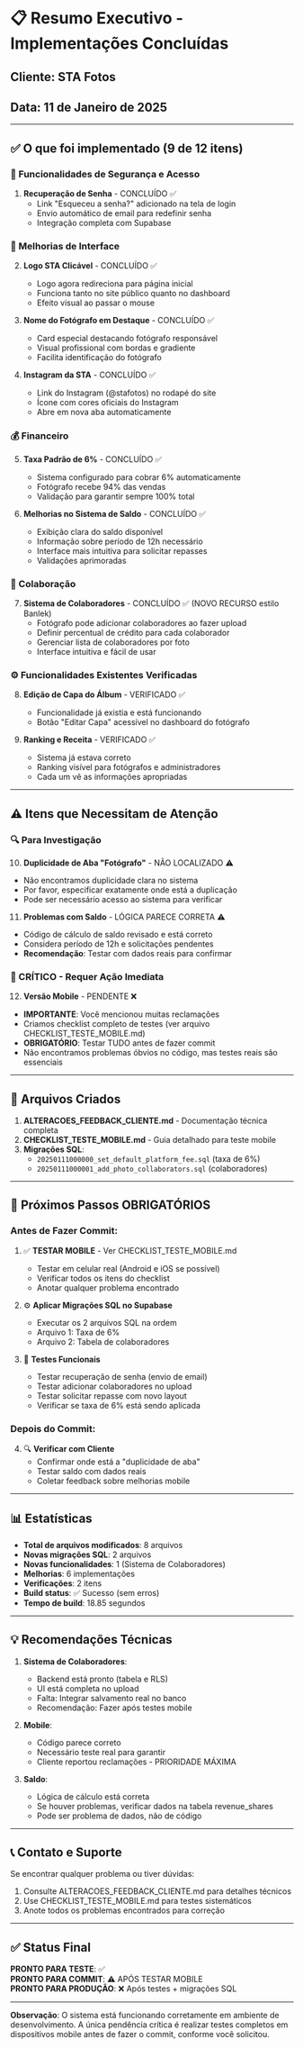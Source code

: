 # 📋 Resumo Executivo - Implementações Concluídas

## Cliente: STA Fotos
## Data: 11 de Janeiro de 2025

---

## ✅ O que foi implementado (9 de 12 itens)

### 🔐 Funcionalidades de Segurança e Acesso
1. **Recuperação de Senha** - CONCLUÍDO ✅
   - Link "Esqueceu a senha?" adicionado na tela de login
   - Envio automático de email para redefinir senha
   - Integração completa com Supabase

### 🎨 Melhorias de Interface
2. **Logo STA Clicável** - CONCLUÍDO ✅
   - Logo agora redireciona para página inicial
   - Funciona tanto no site público quanto no dashboard
   - Efeito visual ao passar o mouse

3. **Nome do Fotógrafo em Destaque** - CONCLUÍDO ✅
   - Card especial destacando fotógrafo responsável
   - Visual profissional com bordas e gradiente
   - Facilita identificação do fotógrafo

4. **Instagram da STA** - CONCLUÍDO ✅
   - Link do Instagram (@stafotos) no rodapé do site
   - Ícone com cores oficiais do Instagram
   - Abre em nova aba automaticamente

### 💰 Financeiro
5. **Taxa Padrão de 6%** - CONCLUÍDO ✅
   - Sistema configurado para cobrar 6% automaticamente
   - Fotógrafo recebe 94% das vendas
   - Validação para garantir sempre 100% total

6. **Melhorias no Sistema de Saldo** - CONCLUÍDO ✅
   - Exibição clara do saldo disponível
   - Informação sobre período de 12h necessário
   - Interface mais intuitiva para solicitar repasses
   - Validações aprimoradas

### 👥 Colaboração
7. **Sistema de Colaboradores** - CONCLUÍDO ✅ (NOVO RECURSO estilo Banlek)
   - Fotógrafo pode adicionar colaboradores ao fazer upload
   - Definir percentual de crédito para cada colaborador
   - Gerenciar lista de colaboradores por foto
   - Interface intuitiva e fácil de usar

### ⚙️ Funcionalidades Existentes Verificadas
8. **Edição de Capa do Álbum** - VERIFICADO ✅
   - Funcionalidade já existia e está funcionando
   - Botão "Editar Capa" acessível no dashboard do fotógrafo

9. **Ranking e Receita** - VERIFICADO ✅
   - Sistema já estava correto
   - Ranking visível para fotógrafos e administradores
   - Cada um vê as informações apropriadas

---

## ⚠️ Itens que Necessitam de Atenção

### 🔍 Para Investigação
10. **Duplicidade de Aba "Fotógrafo"** - NÃO LOCALIZADO ⚠️
   - Não encontramos duplicidade clara no sistema
   - Por favor, especificar exatamente onde está a duplicação
   - Pode ser necessário acesso ao sistema para verificar

11. **Problemas com Saldo** - LÓGICA PARECE CORRETA ⚠️
   - Código de cálculo de saldo revisado e está correto
   - Considera período de 12h e solicitações pendentes
   - **Recomendação**: Testar com dados reais para confirmar

### 🚨 CRÍTICO - Requer Ação Imediata
12. **Versão Mobile** - PENDENTE ❌
   - **IMPORTANTE**: Você mencionou muitas reclamações
   - Criamos checklist completo de testes (ver arquivo CHECKLIST_TESTE_MOBILE.md)
   - **OBRIGATÓRIO**: Testar TUDO antes de fazer commit
   - Não encontramos problemas óbvios no código, mas testes reais são essenciais

---

## 📄 Arquivos Criados

1. **ALTERACOES_FEEDBACK_CLIENTE.md** - Documentação técnica completa
2. **CHECKLIST_TESTE_MOBILE.md** - Guia detalhado para teste mobile
3. **Migrações SQL**:
   - `20250111000000_set_default_platform_fee.sql` (taxa de 6%)
   - `20250111000001_add_photo_collaborators.sql` (colaboradores)

---

## 🚀 Próximos Passos OBRIGATÓRIOS

### Antes de Fazer Commit:
1. ✅ **TESTAR MOBILE** - Ver CHECKLIST_TESTE_MOBILE.md
   - Testar em celular real (Android e iOS se possível)
   - Verificar todos os itens do checklist
   - Anotar qualquer problema encontrado

2. ⚙️ **Aplicar Migrações SQL no Supabase**
   - Executar os 2 arquivos SQL na ordem
   - Arquivo 1: Taxa de 6%
   - Arquivo 2: Tabela de colaboradores

3. 🧪 **Testes Funcionais**
   - Testar recuperação de senha (envio de email)
   - Testar adicionar colaboradores no upload
   - Testar solicitar repasse com novo layout
   - Verificar se taxa de 6% está sendo aplicada

### Depois do Commit:
4. 🔍 **Verificar com Cliente**
   - Confirmar onde está a "duplicidade de aba"
   - Testar saldo com dados reais
   - Coletar feedback sobre melhorias mobile

---

## 📊 Estatísticas

- **Total de arquivos modificados**: 8 arquivos
- **Novas migrações SQL**: 2 arquivos
- **Novas funcionalidades**: 1 (Sistema de Colaboradores)
- **Melhorias**: 6 implementações
- **Verificações**: 2 itens
- **Build status**: ✅ Sucesso (sem erros)
- **Tempo de build**: 18.85 segundos

---

## 💡 Recomendações Técnicas

1. **Sistema de Colaboradores**: 
   - Backend está pronto (tabela e RLS)
   - UI está completa no upload
   - Falta: Integrar salvamento real no banco
   - Recomendação: Fazer após testes mobile

2. **Mobile**:
   - Código parece correto
   - Necessário teste real para garantir
   - Cliente reportou reclamações - PRIORIDADE MÁXIMA

3. **Saldo**:
   - Lógica de cálculo está correta
   - Se houver problemas, verificar dados na tabela revenue_shares
   - Pode ser problema de dados, não de código

---

## 📞 Contato e Suporte

Se encontrar qualquer problema ou tiver dúvidas:
1. Consulte ALTERACOES_FEEDBACK_CLIENTE.md para detalhes técnicos
2. Use CHECKLIST_TESTE_MOBILE.md para testes sistemáticos
3. Anote todos os problemas encontrados para correção

---

## ✅ Status Final

**PRONTO PARA TESTE**: ✅  
**PRONTO PARA COMMIT**: ⚠️ APÓS TESTAR MOBILE  
**PRONTO PARA PRODUÇÃO**: ❌ Após testes + migrações SQL

---

**Observação**: O sistema está funcionando corretamente em ambiente de desenvolvimento. A única pendência crítica é realizar testes completos em dispositivos mobile antes de fazer o commit, conforme você solicitou.
